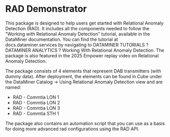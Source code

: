 # RAD Demonstrator

This package is designed to help users get started with Relational Anomaly Detection (RAD). It includes all the components needed to follow the "Working with Relational Anomaly Detection" tutorial, available in the DataMiner documentation. You can find the tutorial at docs.dataminer.services by navigating to DATAMINER TUTORIALS ? DATAMINER ANALYTICS ? Working With Relational Anomaly Detection. The package is also featured in the 2025 Empower replay video on Relational Anomaly Detection.

The package consists of 4 elements that represent DAB transmitters (with dummy data). After deployment,
the elements
can be found in Cube under the DataMiner Catalog -> Using Relational Anomaly Detection view and are named:
- RAD - Commtia LON 1
- RAD - Commtia LON 2
- RAD - Commtia LON 3
- RAD - Commtia STH 1

The package also contains an automation script that you can use as a basis
for doing more advanced rad configurations using the RAD API.